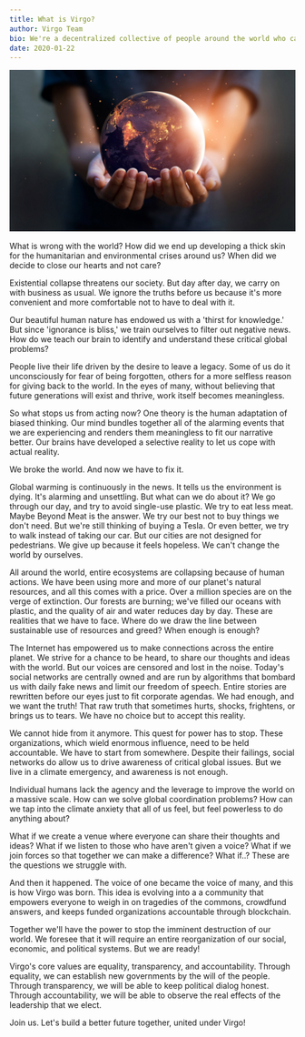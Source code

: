 ```yaml
---
title: What is Virgo?
author: Virgo Team
bio: We're a decentralized collective of people around the world who care about the state of both humanity and the environment, and want to make the world a better place.
date: 2020-01-22
---
```


![Hands holding Earth](./what-is-virgo.jpg)

What is wrong with the world? How did we end up developing a thick skin for the humanitarian and environmental crises around us? When did we decide to close our hearts and not care?
 
Existential collapse threatens our society. But day after day, we carry on with business as usual. We ignore the truths before us because it's more convenient and more comfortable not to have to deal with it.

Our beautiful human nature has endowed us with a 'thirst for knowledge.' But since 'ignorance is bliss,' we train ourselves to filter out negative news. How do we teach our brain to identify and understand these critical global problems?

People live their life driven by the desire to leave a legacy. Some of us do it unconsciously for fear of being forgotten, others for a more selfless reason for giving back to the world. In the eyes of many, without believing that future generations will exist and thrive, work itself becomes meaningless.

So what stops us from acting now? One theory is the human adaptation of biased thinking. Our mind bundles together all of the alarming events that we are experiencing and renders them meaningless to fit our narrative better. Our brains have developed a selective reality to let us cope with actual reality.

We broke the world. And now we have to fix it.

Global warming is continuously in the news. It tells us the environment is dying. It's alarming and unsettling. But what can we do about it? We go through our day, and try to avoid single-use plastic. We try to eat less meat. Maybe Beyond Meat is the answer. We try our best not to buy things we don't need. But we're still thinking of buying a Tesla. Or even better, we try to walk instead of taking our car. But our cities are not designed for pedestrians. We give up because it feels hopeless. 
We can't change the world by ourselves.

All around the world, entire ecosystems are collapsing because of human actions. We have been using more and more of our 
planet's natural resources, and all this comes with a price. Over a million species are on the verge of extinction. Our forests are burning; we've filled our oceans with plastic, and the quality of air and water reduces day by day. These are realities that we have to face. Where do we draw the line between sustainable use of resources and greed? When enough is enough?

The Internet has empowered us to make connections across the entire planet. We strive for a chance to be heard, to share our thoughts and ideas with the world. But our voices are censored and lost in the noise. 
Today's social networks are centrally owned and are run by algorithms that bombard us with daily fake news and limit our freedom of speech. Entire stories are rewritten before our eyes just to fit corporate agendas. We had enough, and we want the truth! That raw truth that sometimes hurts, shocks, frightens, or brings us to tears. We have no choice but to accept this reality.

We cannot hide from it anymore. This quest for power has to stop. These organizations, which wield enormous influence, need to be held accountable. We have to start from somewhere. Despite their failings, social networks do allow us to drive awareness of critical global issues. 
But we live in a climate emergency, and awareness is not enough.

Individual humans lack the agency and the leverage to improve the world on a massive scale. How can we solve global coordination problems? How can we tap into the climate anxiety that all of us feel, but feel powerless to do anything about? 

What if we create a venue where everyone can share their thoughts and ideas? What if we listen to those who have aren't given a voice? What if we join forces so that together we can make a difference? What if..? These are the questions we struggle with.

And then it happened. The voice of one became the voice of many, and this is how Virgo was born. This idea is evolving into a 
a community that empowers everyone to weigh in on tragedies of the commons, crowdfund answers, and keeps funded organizations 
accountable through blockchain.

Together we'll have the power to stop the imminent destruction of our world. We foresee that it will require an entire reorganization of our social, economic, and political systems. But we are ready!

Virgo's core values are equality, transparency, and accountability. Through equality, we can establish new governments by the will of the people. Through transparency, we will be able to keep political dialog honest. Through accountability, we will be able to observe the real effects of the leadership that we elect.

Join us. Let's build a better future together, united under Virgo!
